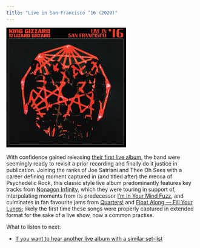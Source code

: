 ```yaml
---
title: "Live in San Francisco ’16 (2020)"
---
```


![album cover for Live In San Francisco 2016](./cover.jpg)

With confidence gained releasing [their first live album](./chunky-shrapnel), the band were seemingly ready to revisit a prior recording and finally do it justice in publication. Joining the ranks of Joe Satriani and Thee Oh Sees with a career defining moment captured in (and titled after) the mecca of Psychedelic Rock, this classic style live album predominantly features key tracks from [Nonagon Infinity](./nonagon-infinity), which they were touring in support of, interpolating moments from its predecessor [I’m In Your Mind Fuzz](./im-in-your-mind-fuzz), and culminates in fan favourite jams from [Quarters!](./quarters) and [Float Along — Fill Your Lungs](./float-along-fill-your-lungs); likely the first time these songs were properly captured in extended format for the sake of a live show, now a common practise.

What to listen to next:

*   [If you want to hear another live album with a similar set-list](./live-at-levitation-2016)
